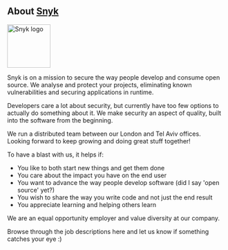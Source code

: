 ## About [Snyk](https://snyk.io)

<img src="https://snyk.io/images/snyk-dog.png" width="100" alt="Snyk logo" />

Snyk is on a mission to secure the way people develop and consume open source. We analyse and protect your projects, eliminating known vulnerabilities and securing applications in runtime.

Developers care a lot about security, but currently have too few options to actually do something about it. We make security an aspect of quality, built into the software from the beginning.

We run a distributed team between our London and Tel Aviv offices. Looking forward to keep growing and doing great stuff together! 

To have a blast with us, it helps if:
* You like to both start new things and get them done
* You care about the impact you have on the end user
* You want to advance the way people develop software (did I say 'open source' yet?)
* You wish to share the way you write code and not just the end result
* You appreciate learning and helping others learn

We are an equal opportunity employer and value diversity at our company.

Browse through the job descriptions here and let us know if something catches your eye :)
